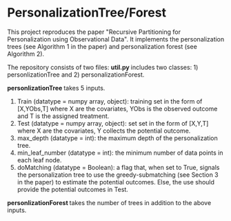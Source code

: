 # PersonalizationTree/Forest

This project reproduces the paper "Recursive Partitioning for Personalization using Observational Data". It implements the personalization trees (see Algorithm 1 in the paper) and personalization forest (see Algorithm 2). 

The repository consists of two files: 
<b> util.py </b> includes two classes: 1) personlizationTree and 2) personalizationForest. 

<b> personlizationTree </b> takes 5 inputs. 
<ol>
  <li>Train (datatype = numpy array, object): training set in the form of [X,YObs,T] where X are the covariates, YObs is the observed outcome and T is the assigned treatment.</li> 
  <li>Test (datatype = numpy array, object): set set in the form of [X,Y,T] where X are the covariates, Y collects the potential outcome.</li>
  <li>max_depth (datatype = int): the maximum depth of the personalization tree. </li>
  <li>min_leaf_number (datatype = int): the minimum number of data points in each leaf node. </li>
  <li>doMatching (datatype = Boolean): a flag that, when set to True, signals the personalization tree to use the greedy-submatching (see Section 3 in the paper) to estimate the potential outcomes. Else, the use should provide the potential outcomes in Test. </li>
</ol>

<b> personlizationForest </b> takes the number of trees in addition to the above inputs. 


